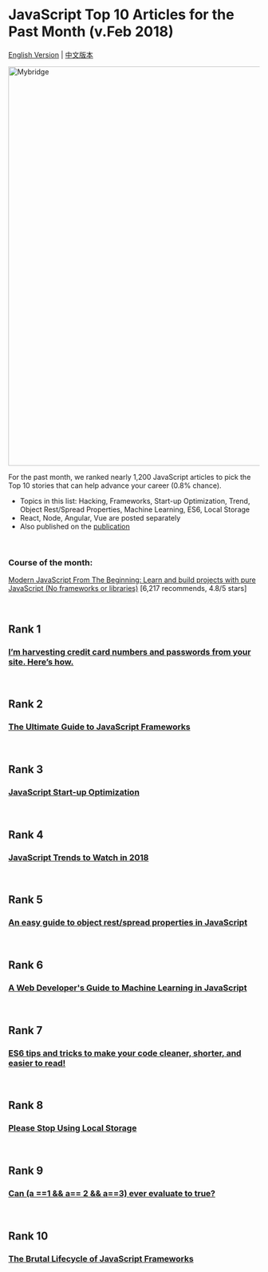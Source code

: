 # JavaScript Top 10 Articles for the Past Month (v.Feb 2018)

[English Version](./readme.md) | [中文版本](./CN.md)

<img src="feb-javascript.png" width="800" alt="Mybridge"></a>

For the past month, we ranked nearly 1,200 JavaScript articles to pick the Top 10 stories that can help advance your career (0.8% chance).

* Topics in this list: Hacking, Frameworks, Start-up Optimization, Trend, Object Rest/Spread Properties, Machine Learning, ES6, Local Storage
* React, Node, Angular, Vue are posted separately
* Also published on the [publication](https://medium.com/@Mybridge/javascript-top-10-articles-for-the-past-month-v-feb-2018-cb8a4949494f)

<br>

### Course of the month:
[Modern JavaScript From The Beginning: Learn and build projects with pure JavaScript (No frameworks or libraries)](http://bit.ly/2E3RHNo) [6,217 recommends, 4.8/5 stars]

<br>

## Rank 1
### [I’m harvesting credit card numbers and passwords from your site. Here’s how.](https://hackernoon.com/im-harvesting-credit-card-numbers-and-passwords-from-your-site-here-s-how-9a8cb347c5b5?utm_source=mybridge&utm_medium=email&utm_campaign=read_more)

<br>

## Rank 2
### [The Ultimate Guide to JavaScript Frameworks](https://javascriptreport.com/the-ultimate-guide-to-javascript-frameworks?utm_source=mybridge&utm_medium=email&utm_campaign=read_more)

<br>

## Rank 3
### [JavaScript Start-up Optimization](https://developers.google.com/web/fundamentals/performance/optimizing-content-efficiency/javascript-startup-optimization?utm_source=mybridge&utm_medium=email&utm_campaign=read_more)

<br>

## Rank 4
### [JavaScript Trends to Watch in 2018](https://hackernoon.com/the-top-javascript-trends-to-watch-in-2018-a8437dd94425?utm_source=mybridge&utm_medium=email&utm_campaign=read_more)

<br>

## Rank 5
### [An easy guide to object rest/spread properties in JavaScript](https://dmitripavlutin.com/object-rest-spread-properties-javascript?utm_source=mybridge&utm_medium=email&utm_campaign=read_more)

<br>

## Rank 6
### [A Web Developer's Guide to Machine Learning in JavaScript](https://www.robinwieruch.de/machine-learning-javascript-web-developers?utm_source=mybridge&utm_medium=email&utm_campaign=read_more)

<br>

## Rank 7
### [ES6 tips and tricks to make your code cleaner, shorter, and easier to read!](https://medium.freecodecamp.org/make-your-code-cleaner-shorter-and-easier-to-read-es6-tips-and-tricks-afd4ce25977c?utm_source=mybridge&utm_medium=email&utm_campaign=read_more)

<br>

## Rank 8
### [Please Stop Using Local Storage](https://dev.to/rdegges/please-stop-using-local-storage-1i04?utm_source=mybridge&utm_medium=email&utm_campaign=read_more)

<br>

## Rank 9
### [Can (a ==1 && a== 2 && a==3) ever evaluate to true?](https://stackoverflow.com/questions/48270127/can-a-1-a-2-a-3-ever-evaluate-to-true?utm_source=mybridge&utm_medium=email&utm_campaign=read_more)

<br>

## Rank 10
### [The Brutal Lifecycle of JavaScript Frameworks](https://stackoverflow.blog/2018/01/11/brutal-lifecycle-javascript-frameworks?utm_source=mybridge&utm_medium=email&utm_campaign=read_more)

